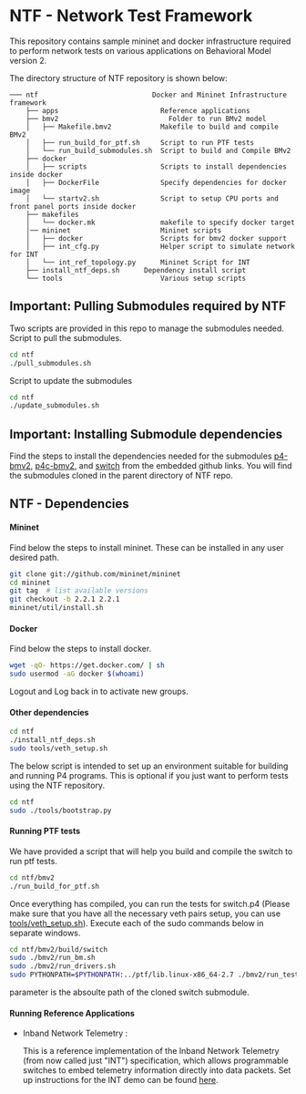 NTF - Network Test Framework
===

This repository contains sample mininet and docker infrastructure required to perform network tests on various applications on Behavioral Model version 2.

The directory structure of NTF repository is shown below:

    ─── ntf	                           Docker and Mininet Infrastructure framework
        ├── apps                         Reference applications
        ├── bmv2			               Folder to run BMv2 model
        │   ├── Makefile.bmv2		     Makefile to build and compile BMv2
        │   ├── run_build_for_ptf.sh     Script to run PTF tests
        │   └── run_build_submodules.sh  Script to build and Compile BMv2
        ├── docker
        │   ├── scripts                  Scripts to install dependencies inside docker
        │   ├── DockerFile               Specify dependencies for docker image
        │   └── startv2.sh               Script to setup CPU ports and front panel ports inside docker
        ├── makefiles
        │   └── docker.mk                makefile to specify docker target
        │── mininet                      Mininet scripts
        │   ├── docker                   Scripts for bmv2 docker support
        │   ├── int_cfg.py		         Helper script to simulate network for INT                   
        │   └── int_ref_topology.py      Mininet Script for INT 
        ├── install_ntf_deps.sh		 Dependency install script
        └── tools                        Various setup scripts


## Important: Pulling Submodules required by NTF
Two scripts are provided in this repo to manage the submodules needed.
Script to pull the submodules.
```sh
cd ntf
./pull_submodules.sh
```
Script to update the submodules
```sh
cd ntf
./update_submodules.sh
```

## Important: Installing Submodule dependencies
Find the steps to install the dependencies needed for the submodules [p4-bmv2], [p4c-bmv2], and [switch] from the embedded github links. You will find the submodules cloned in the parent directory of NTF repo. 

## NTF - Dependencies


#### Mininet
Find below the steps to install mininet. These can be installed in any user desired path.
```sh
git clone git://github.com/mininet/mininet
cd mininet
git tag  # list available versions
git checkout -b 2.2.1 2.2.1
mininet/util/install.sh
```
#### Docker
Find below the steps to install docker.
```sh
wget -qO- https://get.docker.com/ | sh
sudo usermod -aG docker $(whoami)
```
Logout and Log back in to activate new groups.

#### Other dependencies
```sh
cd ntf
./install_ntf_deps.sh
sudo tools/veth_setup.sh
```
The below script is intended to set up an environment suitable for building and running P4 programs. This is optional if you just want to perform tests using the NTF repository.
```sh
cd ntf
sudo ./tools/bootstrap.py
```



#### Running PTF tests
We have provided a script that will help you build and compile the switch to run ptf tests.
```sh
cd ntf/bmv2
./run_build_for_ptf.sh
```

Once everything has compiled, you can run the tests for switch.p4 (Please make sure that you have all the necessary veth pairs setup, you can use [tools/veth_setup.sh]). Execute each of the sudo commands below in separate windows.

```sh
cd ntf/bmv2/build/switch
sudo ./bmv2/run_bm.sh
sudo ./bmv2/run_drivers.sh
sudo PYTHONPATH=$PYTHONPATH:../ptf/lib.linux-x86_64-2.7 ./bmv2/run_tests.sh --test-dir <SWITCH>/tests/ptf-tests/api-tests
```

__<SWITCH>__ parameter is the absoulte path of the cloned switch submodule.

#### Running Reference Applications
* Inband Network Telemetry : 

	This is a reference implementation of the Inband Network Telemetry (from now called just "INT") specification, which allows programmable switches to embed telemetry information directly into data packets. Set up instructions for the INT demo can be found [here].

   [switch]: <https://github.com/p4lang/switch.git>
   [p4-bmv2]: <https://github.com/p4lang/behavioral-model.git>
   [p4c-bmv2]: <https://github.com/p4lang/p4c-bm.git>
   [tools/veth_setup.sh]: <https://github.com/p4lang/ntf/blob/master/tools/veth_setup.sh>
   [here]: <https://github.com/p4lang/ntf/tree/master/apps/int> 
